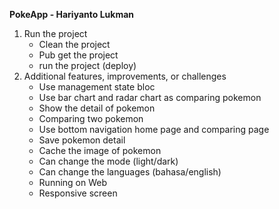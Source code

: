 **PokeApp - Hariyanto Lukman**

1. Run the project
    - Clean the project
    - Pub get the project
    - run the project (deploy)
2. Additional features, improvements, or challenges
    - Use management state bloc
    - Use bar chart and radar chart as comparing pokemon
    - Show the detail of pokemon
    - Comparing two pokemon
    - Use bottom navigation home page and comparing page
    - Save pokemon detail
    - Cache the image of pokemon
    - Can change the mode (light/dark)
    - Can change the languages (bahasa/english)
    - Running on Web
    - Responsive screen

